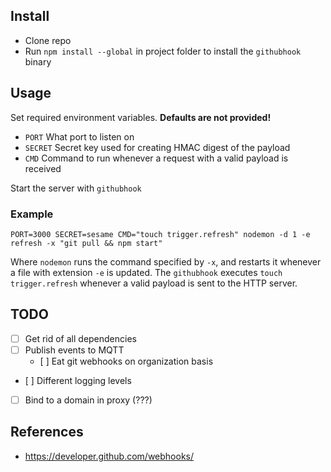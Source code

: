 ## Install

  - Clone repo
  - Run `npm install --global` in project folder to install the `githubhook` binary

## Usage

Set required environment variables. **Defaults are not provided!**

  - `PORT` What port to listen on
  - `SECRET` Secret key used for creating HMAC digest of the payload
  - `CMD` Command to run whenever a request with a valid payload is received

Start the server with `githubhook`

### Example

    PORT=3000 SECRET=sesame CMD="touch trigger.refresh" nodemon -d 1 -e refresh -x "git pull && npm start"

Where `nodemon` runs the command specified by `-x`, and restarts it whenever a file with extension `-e` is updated. The `githubhook` executes `touch trigger.refresh` whenever a valid payload is sent to the HTTP server.

## TODO

- [ ] Get rid of all dependencies
- [ ] Publish events to MQTT
  - [ ] Eat git webhooks on organization basis
- [ ] Different logging levels
- [ ] Bind to a domain in proxy (???)

## References

- https://developer.github.com/webhooks/

